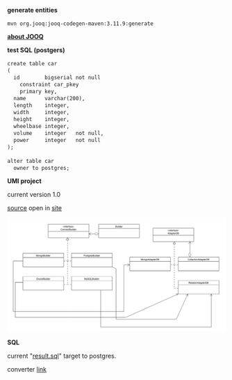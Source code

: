 

**generate entities**

    mvn org.jooq:jooq-codegen-maven:3.11.9:generate



[**about JOOQ**](https://www.jooq.org/doc/3.11/manual/getting-started/tutorials/jooq-in-7-steps/)


**test SQL (postgers)**

    create table car
    (
      id        bigserial not null
        constraint car_pkey
        primary key,
      name      varchar(200),
      length    integer,
      width     integer,
      height    integer,
      wheelbase integer,
      volume    integer   not null,
      power     integer   not null
    );
    
    alter table car
      owner to postgres;
    


**UMl project**

current version 1.0

[source](SADB%20UML%20v1.uxf) open in [site](http://www.umlet.com/umletino/umletino.html)


![](img/UML%20v1.jpg)



**SQL**

current "[result.sql](sql/RESULT.sql)" target to postgres.

converter [link](http://www.sqlines.com/online)